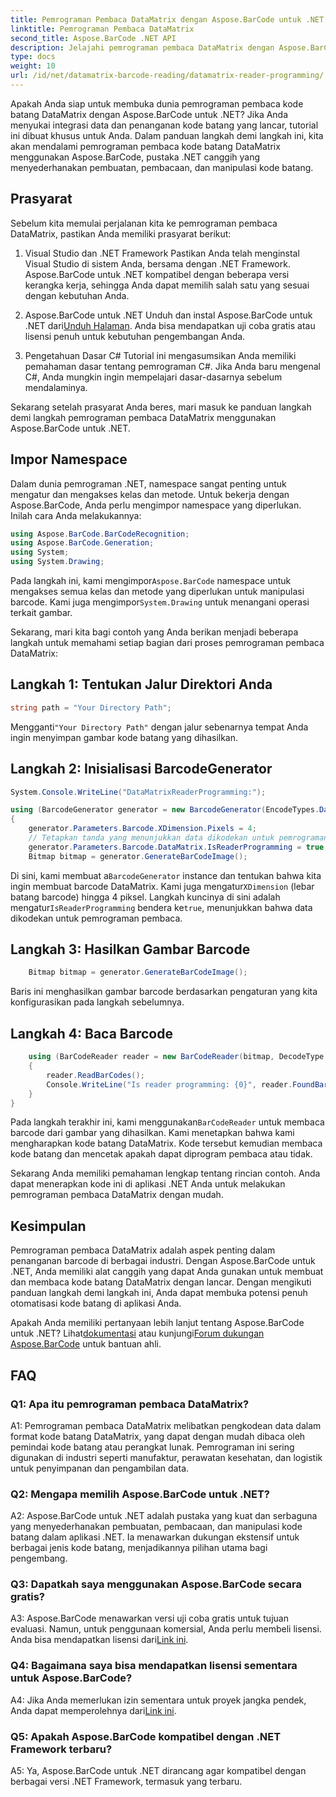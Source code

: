 ```yaml
---
title: Pemrograman Pembaca DataMatrix dengan Aspose.BarCode untuk .NET
linktitle: Pemrograman Pembaca DataMatrix
second_title: Aspose.BarCode .NET API
description: Jelajahi pemrograman pembaca DataMatrix dengan Aspose.BarCode untuk .NET. Pelajari cara membuat dan membaca kode batang DataMatrix di aplikasi .NET Anda dengan panduan komprehensif ini.
type: docs
weight: 10
url: /id/net/datamatrix-barcode-reading/datamatrix-reader-programming/
---
```

Apakah Anda siap untuk membuka dunia pemrograman pembaca kode batang DataMatrix dengan Aspose.BarCode untuk .NET? Jika Anda menyukai integrasi data dan penanganan kode batang yang lancar, tutorial ini dibuat khusus untuk Anda. Dalam panduan langkah demi langkah ini, kita akan mendalami pemrograman pembaca kode batang DataMatrix menggunakan Aspose.BarCode, pustaka .NET canggih yang menyederhanakan pembuatan, pembacaan, dan manipulasi kode batang. 

## Prasyarat

Sebelum kita memulai perjalanan kita ke pemrograman pembaca DataMatrix, pastikan Anda memiliki prasyarat berikut:

1. Visual Studio dan .NET Framework
Pastikan Anda telah menginstal Visual Studio di sistem Anda, bersama dengan .NET Framework. Aspose.BarCode untuk .NET kompatibel dengan beberapa versi kerangka kerja, sehingga Anda dapat memilih salah satu yang sesuai dengan kebutuhan Anda.

2. Aspose.BarCode untuk .NET
 Unduh dan instal Aspose.BarCode untuk .NET dari[Unduh Halaman](https://releases.aspose.com/barcode/net/). Anda bisa mendapatkan uji coba gratis atau lisensi penuh untuk kebutuhan pengembangan Anda.

3. Pengetahuan Dasar C#
Tutorial ini mengasumsikan Anda memiliki pemahaman dasar tentang pemrograman C#. Jika Anda baru mengenal C#, Anda mungkin ingin mempelajari dasar-dasarnya sebelum mendalaminya.

Sekarang setelah prasyarat Anda beres, mari masuk ke panduan langkah demi langkah pemrograman pembaca DataMatrix menggunakan Aspose.BarCode untuk .NET.

## Impor Namespace

Dalam dunia pemrograman .NET, namespace sangat penting untuk mengatur dan mengakses kelas dan metode. Untuk bekerja dengan Aspose.BarCode, Anda perlu mengimpor namespace yang diperlukan. Inilah cara Anda melakukannya:

```csharp
using Aspose.BarCode.BarCodeRecognition;
using Aspose.BarCode.Generation;
using System;
using System.Drawing;
```

 Pada langkah ini, kami mengimpor`Aspose.BarCode` namespace untuk mengakses semua kelas dan metode yang diperlukan untuk manipulasi barcode. Kami juga mengimpor`System.Drawing` untuk menangani operasi terkait gambar.

Sekarang, mari kita bagi contoh yang Anda berikan menjadi beberapa langkah untuk memahami setiap bagian dari proses pemrograman pembaca DataMatrix:

## Langkah 1: Tentukan Jalur Direktori Anda

```csharp
string path = "Your Directory Path";
```

 Mengganti`"Your Directory Path"` dengan jalur sebenarnya tempat Anda ingin menyimpan gambar kode batang yang dihasilkan.

## Langkah 2: Inisialisasi BarcodeGenerator

```csharp
System.Console.WriteLine("DataMatrixReaderProgramming:");

using (BarcodeGenerator generator = new BarcodeGenerator(EncodeTypes.DataMatrix, "Aspose"))
{
    generator.Parameters.Barcode.XDimension.Pixels = 4;
    // Tetapkan tanda yang menunjukkan data dikodekan untuk pemrograman pembaca
    generator.Parameters.Barcode.DataMatrix.IsReaderProgramming = true;
    Bitmap bitmap = generator.GenerateBarCodeImage();
```

 Di sini, kami membuat a`BarcodeGenerator` instance dan tentukan bahwa kita ingin membuat barcode DataMatrix. Kami juga mengatur`XDimension` (lebar batang barcode) hingga 4 piksel. Langkah kuncinya di sini adalah mengatur`IsReaderProgramming` bendera ke`true`, menunjukkan bahwa data dikodekan untuk pemrograman pembaca.

## Langkah 3: Hasilkan Gambar Barcode

```csharp
    Bitmap bitmap = generator.GenerateBarCodeImage();
```

Baris ini menghasilkan gambar barcode berdasarkan pengaturan yang kita konfigurasikan pada langkah sebelumnya.

## Langkah 4: Baca Barcode

```csharp
    using (BarCodeReader reader = new BarCodeReader(bitmap, DecodeType.DataMatrix))
    {
        reader.ReadBarCodes();
        Console.WriteLine("Is reader programming: {0}", reader.FoundBarCodes[0].Extended.DataMatrix.IsReaderProgramming);
    }
}
```

 Pada langkah terakhir ini, kami menggunakan`BarCodeReader` untuk membaca barcode dari gambar yang dihasilkan. Kami menetapkan bahwa kami mengharapkan kode batang DataMatrix. Kode tersebut kemudian membaca kode batang dan mencetak apakah dapat diprogram pembaca atau tidak.

Sekarang Anda memiliki pemahaman lengkap tentang rincian contoh. Anda dapat menerapkan kode ini di aplikasi .NET Anda untuk melakukan pemrograman pembaca DataMatrix dengan mudah.

## Kesimpulan

Pemrograman pembaca DataMatrix adalah aspek penting dalam penanganan barcode di berbagai industri. Dengan Aspose.BarCode untuk .NET, Anda memiliki alat canggih yang dapat Anda gunakan untuk membuat dan membaca kode batang DataMatrix dengan lancar. Dengan mengikuti panduan langkah demi langkah ini, Anda dapat membuka potensi penuh otomatisasi kode batang di aplikasi Anda.

 Apakah Anda memiliki pertanyaan lebih lanjut tentang Aspose.BarCode untuk .NET? Lihat[dokumentasi](https://reference.aspose.com/barcode/net/) atau kunjungi[Forum dukungan Aspose.BarCode](https://forum.aspose.com/c/barcode/13) untuk bantuan ahli.

## FAQ

### Q1: Apa itu pemrograman pembaca DataMatrix?

A1: Pemrograman pembaca DataMatrix melibatkan pengkodean data dalam format kode batang DataMatrix, yang dapat dengan mudah dibaca oleh pemindai kode batang atau perangkat lunak. Pemrograman ini sering digunakan di industri seperti manufaktur, perawatan kesehatan, dan logistik untuk penyimpanan dan pengambilan data.

### Q2: Mengapa memilih Aspose.BarCode untuk .NET?

A2: Aspose.BarCode untuk .NET adalah pustaka yang kuat dan serbaguna yang menyederhanakan pembuatan, pembacaan, dan manipulasi kode batang dalam aplikasi .NET. Ia menawarkan dukungan ekstensif untuk berbagai jenis kode batang, menjadikannya pilihan utama bagi pengembang.

### Q3: Dapatkah saya menggunakan Aspose.BarCode secara gratis?

 A3: Aspose.BarCode menawarkan versi uji coba gratis untuk tujuan evaluasi. Namun, untuk penggunaan komersial, Anda perlu membeli lisensi. Anda bisa mendapatkan lisensi dari[Link ini](https://purchase.aspose.com/buy).

### Q4: Bagaimana saya bisa mendapatkan lisensi sementara untuk Aspose.BarCode?

 A4: Jika Anda memerlukan izin sementara untuk proyek jangka pendek, Anda dapat memperolehnya dari[Link ini](https://purchase.aspose.com/temporary-license/).

### Q5: Apakah Aspose.BarCode kompatibel dengan .NET Framework terbaru?

A5: Ya, Aspose.BarCode untuk .NET dirancang agar kompatibel dengan berbagai versi .NET Framework, termasuk yang terbaru.